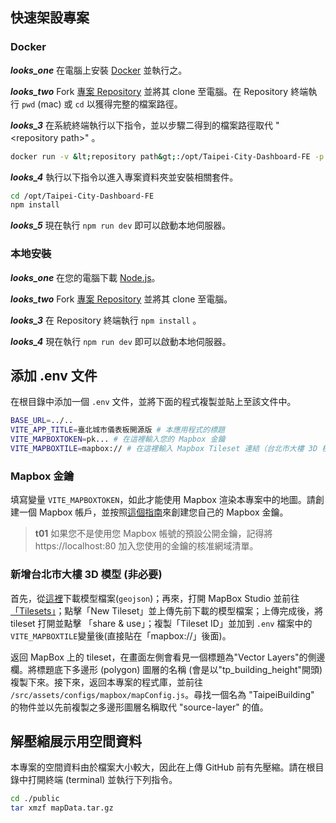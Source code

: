 ## 快速架設專案

### Docker

**_looks_one_** 在電腦上安裝 [Docker](https://www.docker.com/products/docker-desktop/) 並執行之。

**_looks_two_** Fork [專案 Repository](https://github.com/tpe-doit/Taipei-City-Dashboard-FE) 並將其 clone 至電腦。在 Repository 終端執行 `pwd` (mac) 或 `cd` 以獲得完整的檔案路徑。

**_looks_3_** 在系統終端執行以下指令，並以步驟二得到的檔案路徑取代 "&lt;repository path&gt;" 。

```bash
docker run -v &lt;repository path&gt;:/opt/Taipei-City-Dashboard-FE -p 80:80 -it node:18.18.1-alpine3.18  sh
```

**_looks_4_** 執行以下指令以進入專案資料夾並安裝相關套件。

```bash
cd /opt/Taipei-City-Dashboard-FE
npm install
```

**_looks_5_** 現在執行 `npm run dev` 即可以啟動本地伺服器。

### 本地安裝

**_looks_one_** 在您的電腦下載 [Node.js](https://nodejs.org/en)。

**_looks_two_** Fork [專案 Repository](https://github.com/tpe-doit/Taipei-City-Dashboard-FE) 並將其 clone 至電腦。

**_looks_3_** 在 Repository 終端執行 `npm install` 。

**_looks_4_** 現在執行 `npm run dev` 即可以啟動本地伺服器。

## 添加 .env 文件

在根目錄中添加一個 `.env` 文件，並將下面的程式複製並貼上至該文件中。

```bash
BASE_URL=../..
VITE_APP_TITLE=臺北城市儀表板開源版 # 本應用程式的標題
VITE_MAPBOXTOKEN=pk... # 在這裡輸入您的 Mapbox 金鑰
VITE_MAPBOXTILE=mapbox:// # 在這裡輸入 Mapbox Tileset 連結（台北市大樓 3D 模型）
```

### Mapbox 金鑰

填寫變量 `VITE_MAPBOXTOKEN`，如此才能使用 Mapbox 渲染本專案中的地圖。請創建一個 Mapbox 帳戶，並按照[這個指南](https://docs.mapbox.com/help/getting-started/access-tokens/)來創建您自己的 Mapbox 金鑰。

> **t01**
> 如果您不是使用您 Mapbox 帳號的預設公開金鑰，記得將 https://localhost:80 加入您使用的金鑰的核准網域清單。

### 新增台北市大樓 3D 模型 (非必要)

首先，從[這裡](https://drive.google.com/file/d/1cMBrq1gmSNAioogFZNqA5IyAmhXoeLVs/view?usp=drive_link)下載模型檔案(`geojson`)；再來，打開 MapBox Studio 並前往 [「Tilesets」](https://studio.mapbox.com/tilesets/)；點擊「New Tileset」並上傳先前下載的模型檔案；上傳完成後，將 tileset 打開並點擊 「share & use」；複製「Tileset ID」並加到 `.env` 檔案中的`VITE_MAPBOXTILE`變量後(直接貼在「mapbox://」後面)。

返回 MapBox 上的 tileset，在畫面左側會看見一個標題為"Vector Layers"的側邊欄。將標題底下多邊形 (polygon) 圖層的名稱 (會是以"tp_building_height"開頭) 複製下來。接下來，返回本專案的程式庫，並前往 `/src/assets/configs/mapbox/mapConfig.js`。尋找一個名為 "TaipeiBuilding" 的物件並以先前複製之多邊形圖層名稱取代 "source-layer" 的值。

## 解壓縮展示用空間資料

本專案的空間資料由於檔案大小較大，因此在上傳 GitHub 前有先壓縮。請在根目錄中打開終端 (terminal) 並執行下列指令。

```bash
cd ./public
tar xmzf mapData.tar.gz
```
